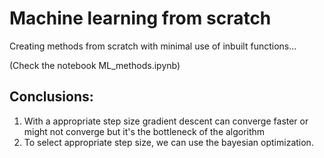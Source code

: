 # Machine learning from scratch
Creating methods from scratch with minimal use of inbuilt functions...

(Check the notebook ML_methods.ipynb)

## Conclusions:
1. With a appropriate step size gradient descent can converge faster or might not converge but it's the bottleneck of the algorithm
2. To select appropriate step size, we can use the bayesian optimization.

